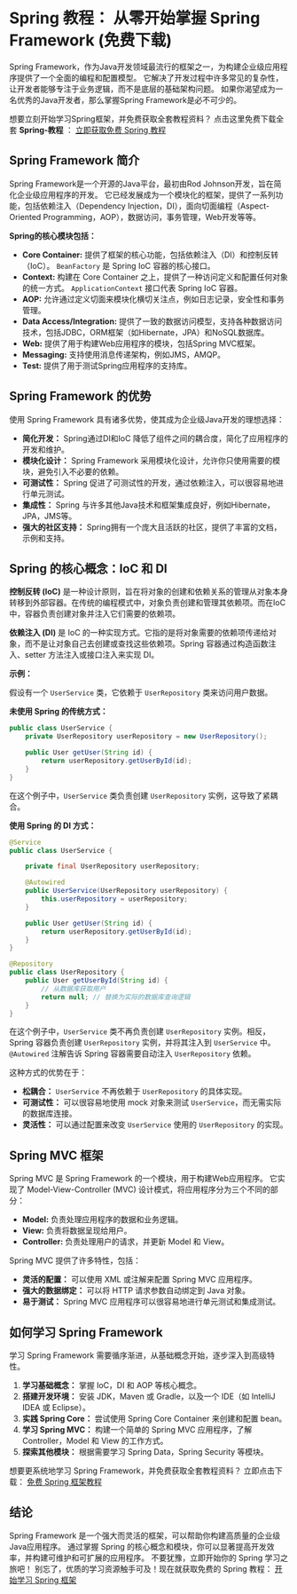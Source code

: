 # Spring 教程： 从零开始掌握 Spring Framework (免费下载)

Spring Framework，作为Java开发领域最流行的框架之一，为构建企业级应用程序提供了一个全面的编程和配置模型。 它解决了开发过程中许多常见的复杂性，让开发者能够专注于业务逻辑，而不是底层的基础架构问题。 如果你渴望成为一名优秀的Java开发者，那么掌握Spring Framework是必不可少的。

想要立刻开始学习Spring框架，并免费获取全套教程资料？ 点击这里免费下载全套 **Spring-教程**  ： [立即获取免费 Spring 教程](https://udemywork.com/spring-jiao-cheng)

## Spring Framework 简介

Spring Framework是一个开源的Java平台，最初由Rod Johnson开发，旨在简化企业级应用程序的开发。 它已经发展成为一个模块化的框架，提供了一系列功能，包括依赖注入（Dependency Injection，DI），面向切面编程（Aspect-Oriented Programming，AOP），数据访问，事务管理，Web开发等等。

**Spring的核心模块包括：**

*   **Core Container:** 提供了框架的核心功能，包括依赖注入（DI）和控制反转（IoC）。 `BeanFactory` 是 Spring IoC 容器的核心接口。
*   **Context:** 构建在 Core Container 之上，提供了一种访问定义和配置任何对象的统一方式。 `ApplicationContext` 接口代表 Spring IoC 容器。
*   **AOP:** 允许通过定义切面来模块化横切关注点，例如日志记录，安全性和事务管理。
*   **Data Access/Integration:** 提供了一致的数据访问模型，支持各种数据访问技术，包括JDBC，ORM框架（如Hibernate，JPA）和NoSQL数据库。
*   **Web:** 提供了用于构建Web应用程序的模块，包括Spring MVC框架。
*   **Messaging:** 支持使用消息传递架构，例如JMS，AMQP。
*   **Test:** 提供了用于测试Spring应用程序的支持库。

## Spring Framework 的优势

使用 Spring Framework 具有诸多优势，使其成为企业级Java开发的理想选择：

*   **简化开发：** Spring通过DI和IoC 降低了组件之间的耦合度，简化了应用程序的开发和维护。
*   **模块化设计：** Spring Framework 采用模块化设计，允许你只使用需要的模块，避免引入不必要的依赖。
*   **可测试性：** Spring 促进了可测试性的开发，通过依赖注入，可以很容易地进行单元测试。
*   **集成性：** Spring 与许多其他Java技术和框架集成良好，例如Hibernate，JPA，JMS等。
*   **强大的社区支持：** Spring拥有一个庞大且活跃的社区，提供了丰富的文档，示例和支持。

## Spring 的核心概念：IoC 和 DI

**控制反转 (IoC)** 是一种设计原则，旨在将对象的创建和依赖关系的管理从对象本身转移到外部容器。在传统的编程模式中，对象负责创建和管理其依赖项。而在IoC中，容器负责创建对象并注入它们需要的依赖项。

**依赖注入 (DI)** 是 IoC 的一种实现方式。它指的是将对象需要的依赖项传递给对象，而不是让对象自己去创建或查找这些依赖项。Spring 容器通过构造函数注入、setter 方法注入或接口注入来实现 DI。

**示例：**

假设有一个 `UserService` 类，它依赖于 `UserRepository` 类来访问用户数据。

**未使用 Spring 的传统方式：**

```java
public class UserService {
    private UserRepository userRepository = new UserRepository();

    public User getUser(String id) {
        return userRepository.getUserById(id);
    }
}
```

在这个例子中，`UserService` 类负责创建 `UserRepository` 实例，这导致了紧耦合。

**使用 Spring 的 DI 方式：**

```java
@Service
public class UserService {

    private final UserRepository userRepository;

    @Autowired
    public UserService(UserRepository userRepository) {
        this.userRepository = userRepository;
    }

    public User getUser(String id) {
        return userRepository.getUserById(id);
    }
}

@Repository
public class UserRepository {
    public User getUserById(String id) {
        // 从数据库获取用户
        return null; // 替换为实际的数据库查询逻辑
    }
}
```

在这个例子中，`UserService` 类不再负责创建 `UserRepository` 实例。相反，Spring 容器负责创建 `UserRepository` 实例，并将其注入到 `UserService` 中。 `@Autowired` 注解告诉 Spring 容器需要自动注入 `UserRepository` 依赖。

这种方式的优势在于：

*   **松耦合：** `UserService` 不再依赖于 `UserRepository` 的具体实现。
*   **可测试性：**  可以很容易地使用 mock 对象来测试 `UserService`，而无需实际的数据库连接。
*   **灵活性：** 可以通过配置来改变 `UserService` 使用的 `UserRepository` 的实现。

## Spring MVC 框架

Spring MVC 是 Spring Framework 的一个模块，用于构建Web应用程序。 它实现了 Model-View-Controller (MVC) 设计模式，将应用程序分为三个不同的部分：

*   **Model:** 负责处理应用程序的数据和业务逻辑。
*   **View:** 负责将数据呈现给用户。
*   **Controller:** 负责处理用户的请求，并更新 Model 和 View。

Spring MVC 提供了许多特性，包括：

*   **灵活的配置：** 可以使用 XML 或注解来配置 Spring MVC 应用程序。
*   **强大的数据绑定：** 可以将 HTTP 请求参数自动绑定到 Java 对象。
*   **易于测试：** Spring MVC 应用程序可以很容易地进行单元测试和集成测试。

## 如何学习 Spring Framework

学习 Spring Framework 需要循序渐进，从基础概念开始，逐步深入到高级特性。

1.  **学习基础概念：** 掌握 IoC，DI 和 AOP 等核心概念。
2.  **搭建开发环境：** 安装 JDK，Maven 或 Gradle，以及一个 IDE（如 IntelliJ IDEA 或 Eclipse）。
3.  **实践 Spring Core：** 尝试使用 Spring Core Container 来创建和配置 bean。
4.  **学习 Spring MVC：** 构建一个简单的 Spring MVC 应用程序，了解 Controller，Model 和 View 的工作方式。
5.  **探索其他模块：** 根据需要学习 Spring Data，Spring Security 等模块。

想要更系统地学习 Spring Framework，并免费获取全套教程资料？ 立即点击下载： [免费 Spring 框架教程](https://udemywork.com/spring-jiao-cheng)

## 结论

Spring Framework 是一个强大而灵活的框架，可以帮助你构建高质量的企业级Java应用程序。 通过掌握 Spring 的核心概念和模块，你可以显著提高开发效率，并构建可维护和可扩展的应用程序。 不要犹豫，立即开始你的 Spring 学习之旅吧！  别忘了，优质的学习资源触手可及！现在就获取免费的 Spring 教程： [开始学习 Spring 框架](https://udemywork.com/spring-jiao-cheng)
